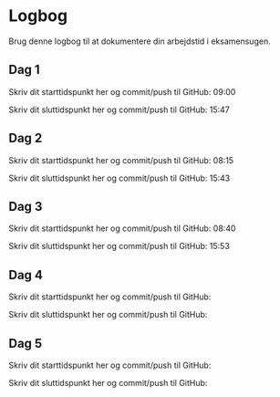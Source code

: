 # Logbog
Brug denne logbog til at dokumentere din arbejdstid i eksamensugen.

## Dag 1
Skriv dit starttidspunkt her og commit/push til GitHub: 
    09:00

Skriv dit sluttidspunkt her og commit/push til GitHub: 
    15:47

## Dag 2
Skriv dit starttidspunkt her og commit/push til GitHub: 
    08:15

Skriv dit sluttidspunkt her og commit/push til GitHub: 
    15:43

## Dag 3
Skriv dit starttidspunkt her og commit/push til GitHub: 
    08:40

Skriv dit sluttidspunkt her og commit/push til GitHub:
    15:53

## Dag 4
Skriv dit starttidspunkt her og commit/push til GitHub: 

Skriv dit sluttidspunkt her og commit/push til GitHub: 

## Dag 5
Skriv dit starttidspunkt her og commit/push til GitHub: 

Skriv dit sluttidspunkt her og commit/push til GitHub: 
